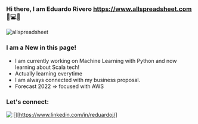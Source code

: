 ### Hi there, I am Eduardo Rivero https://www.allspreadsheet.com 👋💻📌


![allspreadsheet](https://user-images.githubusercontent.com/98086978/150505283-bff34d72-2673-4b96-aab2-d1ef1d8f0274.png)

### I am a New in this page!

- I am currently working on Machine Learning with Python and now learning about Scala tech!
- Actually learning everytime
- I am always connected with my business proposal.
- Forecast 2022 => focused with AWS

### Let's connect:

[<img align="left" src="https://www.dropbox.com/s/lqe1p5qsnt24jwx/linkedin-svgrepo-com.svg?dl=0" />][https://www.linkedin.com/in/reduardoj/]

